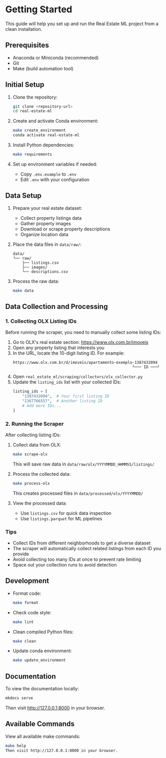 Getting Started
===============

This guide will help you set up and run the Real Estate ML project from a clean installation.

Prerequisites
------------
- Anaconda or Miniconda (recommended)
- Git
- Make (build automation tool)

Initial Setup
------------
1. Clone the repository:
   ```bash
   git clone <repository-url>
   cd real-estate-ml
   ```

2. Create and activate Conda environment:
   ```bash
   make create_environment
   conda activate real-estate-ml
   ```

3. Install Python dependencies:
   ```bash
   make requirements
   ```

4. Set up environment variables if needed:
   - Copy `.env.example` to `.env`
   - Edit `.env` with your configuration

Data Setup
----------
1. Prepare your real estate dataset:
   - Collect property listings data
   - Gather property images
   - Download or scrape property descriptions
   - Organize location data

2. Place the data files in `data/raw/`:
   ```
   data/
   └── raw/
       ├── listings.csv
       ├── images/
       └── descriptions.csv
   ```

3. Process the raw data:
   ```bash
   make data
   ```

## Data Collection and Processing

### 1. Collecting OLX Listing IDs
Before running the scraper, you need to manually collect some listing IDs:

1. Go to OLX's real estate section: https://www.olx.com.br/imoveis
2. Open any property listing that interests you
3. In the URL, locate the 10-digit listing ID. For example:
   ```
   https://www.olx.com.br/d/imoveis/apartamento-exemplo-1387432094
                                                       └─── ID ───┘
   ```
4. Open `real_estate_ml/scraping/collectors/olx_collector.py`
5. Update the `listing_ids` list with your collected IDs:
   ```python
   listing_ids = [
       "1387432094",  # Your first listing ID
       "1367766557",  # Another listing ID
       # Add more IDs...
   ]
   ```

### 2. Running the Scraper
After collecting listing IDs:

1. Collect data from OLX:
   ```bash
   make scrape-olx
   ```
   This will save raw data in `data/raw/olx/YYYYMMDD_HHMMSS/listings/`

2. Process the collected data:
   ```bash
   make process-olx
   ```
   This creates processed files in `data/processed/olx/YYYYMMDD/`

3. View the processed data:
   - Use `listings.csv` for quick data inspection
   - Use `listings.parquet` for ML pipelines

### Tips
- Collect IDs from different neighborhoods to get a diverse dataset
- The scraper will automatically collect related listings from each ID you provide
- Avoid collecting too many IDs at once to prevent rate limiting
- Space out your collection runs to avoid detection

Development
----------
- Format code:
  ```bash
  make format
  ```

- Check code style:
  ```bash
  make lint
  ```

- Clean compiled Python files:
  ```bash
  make clean
  ```

- Update conda environment:
  ```bash
  make update_environment
  ```

Documentation
------------
To view the documentation locally:
```bash
mkdocs serve
```
Then visit http://127.0.0.1:8000 in your browser.

Available Commands
----------------
View all available make commands:
```bash
make help
Then visit http://127.0.0.1:8000 in your browser.
